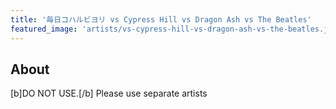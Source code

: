 ```yaml
---
title: '毎日コハルビヨリ vs Cypress Hill vs Dragon Ash vs The Beatles'
featured_image: 'artists/vs-cypress-hill-vs-dragon-ash-vs-the-beatles.jpg'
---
```


## About

[b]DO NOT USE.[/b]
Please use separate artists

